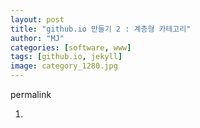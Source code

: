 ```yaml
---
layout: post
title: "github.io 만들기 2 : 계층형 카테고리"
author: "MJ"
categories: [software, www]
tags: [github.io, jekyll]
image: category_1280.jpg
---
```


permalink

1. 